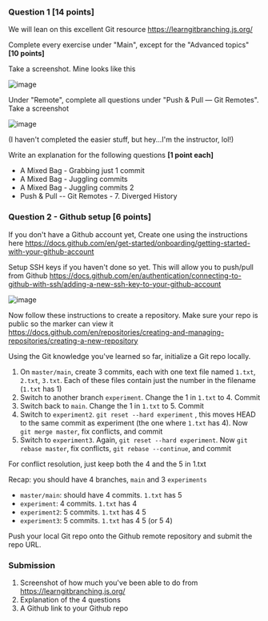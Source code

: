 ### Question 1 [14 points]

We will lean on this excellent Git resource https://learngitbranching.js.org/

Complete every exercise under "Main", except for the "Advanced topics" **[10 points]**

Take a screenshot. Mine looks like this

![image](https://github.com/TienSFU25/2650-weekly-exercises/assets/10173141/b64cbb8f-1192-4482-92bd-2e2b7acd95f4)

Under "Remote", complete all questions under "Push & Pull — Git Remotes". Take a screenshot

![image](https://github.com/TienSFU25/2650-weekly-exercises/assets/10173141/b242e470-4cbc-4da0-8f15-d11e6795f29d)

(I haven't completed the easier stuff, but hey...I'm the instructor, lol!)

Write an explanation for the following questions **[1 point each]**

- A Mixed Bag - Grabbing just 1 commit
- A Mixed Bag - Juggling commits
- A Mixed Bag - Juggling commits 2
- Push & Pull -- Git Remotes - 7. Diverged History

### Question 2 - Github setup [6 points]

If you don't have a Github account yet, Create one using the instructions here https://docs.github.com/en/get-started/onboarding/getting-started-with-your-github-account

Setup SSH keys if you haven't done so yet. This will allow you to push/pull from Github
https://docs.github.com/en/authentication/connecting-to-github-with-ssh/adding-a-new-ssh-key-to-your-github-account

![image](https://github.com/TienSFU25/2650-weekly-exercises/assets/10173141/03bf0cd7-7777-4b96-b8bf-19a32cb69998)

Now follow these instructions to create a repository. Make sure your repo is public so the marker can view it
https://docs.github.com/en/repositories/creating-and-managing-repositories/creating-a-new-repository

Using the Git knowledge you've learned so far, initialize a Git repo locally.

1. On `master/main`, create 3 commits, each with one text file named `1.txt`, `2.txt`, `3.txt`. Each of these files contain just the number in the filename (`1.txt` has 1)
2. Switch to another branch `experiment`. Change the 1 in `1.txt` to 4. Commit
3. Switch back to `main`. Change the 1 in `1.txt` to 5. Commit
4. Switch to `experiment2`. `git reset --hard experiment` , this moves HEAD to the same commit as experiment (the one where `1.txt` has 4). Now `git merge master`, fix conflicts, and commit
5. Switch to `experiment3`. Again, `git reset --hard experiment`. Now `git rebase master`, fix conflicts, `git rebase --continue`, and commit

For conflict resolution, just keep both the 4 and the 5 in 1.txt

Recap: you should have 4 branches, `main` and 3 `experiments`

- `master/main`: should have 4 commits. `1.txt` has 5
- `experiment`: 4 commits. `1.txt` has 4
- `experiment2`: 5 commits. `1.txt` has 4 5
- `experiment3`: 5 commits. `1.txt` has 4 5 (or 5 4)

Push your local Git repo onto the Github remote repository and submit the repo URL.

### Submission

1. Screenshot of how much you've been able to do from https://learngitbranching.js.org/
2. Explanation of the 4 questions
3. A Github link to your Github repo
